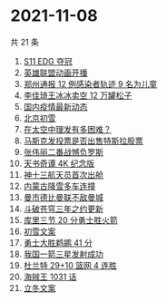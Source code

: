 # 2021-11-08

共 21 条

<!-- BEGIN ZHIHUSEARCH -->
<!-- 最后更新时间 Mon Nov 08 2021 15:11:56 GMT+0800 (China Standard Time) -->
1. [S11 EDG 夺冠 ](https://www.zhihu.com/search?q=edg夺冠)
1. [英雄联盟动画开播](https://www.zhihu.com/search?q=英雄联盟双城之战)
1. [郑州通报 12 例感染者轨迹 9 名为儿童](https://www.zhihu.com/search?q=郑州疫情)
1. [李佳琦王冰冰卖空 12 万罐松子](https://www.zhihu.com/search?q=李佳琦王冰冰)
1. [国内疫情最新动态](https://www.zhihu.com/search?q=疫情)
1. [北京初雪](https://www.zhihu.com/search?q=北京初雪)
1. [在太空中理发有多困难？](https://www.zhihu.com/search?q=太空中理发)
1. [马斯克发投票是否出售特斯拉股票](https://www.zhihu.com/search?q=马斯克)
1. [张伟丽二番战憾负罗斯](https://www.zhihu.com/search?q=张伟丽)
1. [天书奇谭 4K 纪念版](https://www.zhihu.com/search?q=天书奇谭)
1. [神十三航天员首次出舱](https://www.zhihu.com/search?q=神十三出舱)
1. [内蒙古降雪多车连撞](https://www.zhihu.com/search?q=内蒙古降雪)
1. [曼市德比曼联不敌曼城](https://www.zhihu.com/search?q=曼城)
1. [斗破苍穹三年之约更新](https://www.zhihu.com/search?q=斗破苍穹三年之约)
1. [库里三节 20 分勇士胜火箭](https://www.zhihu.com/search?q=勇士)
1. [初雪文案](https://www.zhihu.com/search?q=下雪文案)
1. [勇士大胜鹈鹕 41 分](https://www.zhihu.com/search?q=勇士)
1. [我国一箭三星发射成功](https://www.zhihu.com/search?q=一箭三星)
1. [杜兰特 29+10 篮网 4 连胜](https://www.zhihu.com/search?q=篮网)
1. [海贼王 1031 话](https://www.zhihu.com/search?q=海贼王)
1. [立冬文案](https://www.zhihu.com/search?q=立冬文案)
<!-- END ZHIHUSEARCH -->
